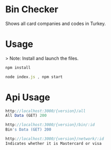 <h1>Bin Checker</h1>
<p>Shows all card companies and codes in Turkey.</p>
<h1>Usage</h1>
> Note: Install and launch the files.

```js
npm install
```
```js
node index.js , npm start
```
<h1>Api Usage</h1>

```js
http://localhost:3000/{version}/all
All Data (GET) 200
```
```js
http://localhost:3000/{version}/bin/:id
Bin's Data (GET) 200
```
```js
http://localhost:3000/{version}/network/:id
Indicates whether it is Mastercard or visa
```

